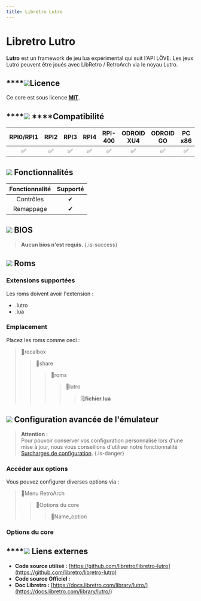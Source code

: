 ```yaml
---
title: Libretro Lutro
---
```


# Libretro Lutro

**Lutro** est un framework de jeu lua expérimental qui suit l'API LÖVE. Les jeux Lutro peuvent être joués avec LibRetro / RetroArch via le noyau Lutro.

## \*\*\*\*![](/migration-images/emulateurs/consoles-fantasy/lutro-lua-engine/gerald-g-parchment-background-or-border-5.svg)**Licence**

 Ce core est sous licence [**MIT**](https://github.com/libretro/libretro-lutro/blob/master/LICENSE).

## \*\*\*\*![](/migration-images/emulateurs/consoles-fantasy/lutro-lua-engine/compatibility.png) ****Compatibilité

| RPI0/RPI1 | RPI2 | RPI3 | RPI4 | RPI-400 | ODROID XU4 | ODROID GO | PC x86 | PC X86\_64 |
| :---: | :---: | :---: | :---: | :---: | :---: | :---: | :---: | :---: |
| ✅ | ✅ | ✅ | ✅ | ✅ | ✅ | ✅ | ✅ | ✅ |

## ![](/migration-images/emulateurs/consoles-fantasy/lutro-lua-engine/cogwheel-145804_640.png) Fonctionnalités

| Fonctionnalité | Supporté |
| :---: | :---: |
| Contrôles | ✔ |
| Remappage | ✔ |

## ![](/migration-images/emulateurs/consoles-fantasy/lutro-lua-engine/tqfp32.svg) BIOS


>**Aucun bios n'est requis.**
{.is-success}

## ![](/migration-images/emulateurs/consoles-fantasy/lutro-lua-engine/rom-30098_640.png) Roms

### **Extensions supportées** <a id="extension-supporte"></a>

Les roms doivent avoir l'extension :

* .lutro
* .lua

### **Emplacement**

Placez les roms comme ceci : 

> 📁recalbox
>
> > 📁share
> >
> > > 📁roms
> > >
> > > > 📁lutro
> > > >
> > > > > 🗒**fichier.lua**

## ![](/migration-images/emulateurs/consoles-fantasy/lutro-lua-engine/hammer-28636_640.png) Configuration avancée de l'émulateur


>**Attention :**  
>Pour pouvoir conserver vos configuration personnalisé lors d'une mise à jour, nous vous conseillons d'utiliser notre fonctionnalité [Surcharges de configuration](/fr/usage-avance/surcharge-de-configuration).
{.is-danger}

### Accéder aux options

Vous pouvez configurer diverses options via :

> 📁Menu RetroArch
>
> > 📁Options du core
> >
> > > 🧩Name\_option

### Options du core

## \*\*\*\*![](/migration-images/emulateurs/consoles-fantasy/lutro-lua-engine/kisspng-web-development-world-wide-web-computer-icons-webs-world-wide-web-icon-png-5ab05c24477216.4540070115215073642927.png) **Liens externes**

* **Code source utilisé :** [https://github.com/libretro/libretro-lutro](https://github.com/libretro/libretro-lutro)
* **Code source Officiel :**
* **Doc Libretro :** [https://docs.libretro.com/library/lutro/](https://docs.libretro.com/library/lutro/)


